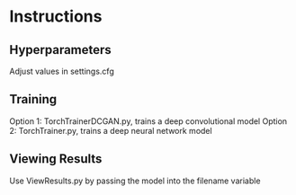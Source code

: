 # Instructions

## Hyperparameters

Adjust values in settings.cfg

## Training

Option 1: TorchTrainerDCGAN.py, trains a deep convolutional model
Option 2: TorchTrainer.py, trains a deep neural network model

## Viewing Results

Use ViewResults.py by passing the model into the filename variable
